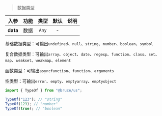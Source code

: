 > 数据类型

入参|功能|类型|默认|说明
:-:|:-:|:-:|:-:|-
**data**|数据|`Any`|-

基础数据类型：可输出`undefined`、`null`、`string`、`number`、`boolean`、`symbol`

复合数据类型：可输出`array`、`object`、`date`、`regexp`、`function`、`class`、`set`、`map`、`weakset`、`weakmap`、`element`

函数类型：可输出`asyncfunction`、`function`、`arguments`

空类型：可输出`error`、`empty`、`emptyarray`、`emptyobject`

```js
import { TypeOf } from "@bruce/us";

TypeOf("123"); // "string"
TypeOf(123); // "number"
TypeOf(true); // "boolean"
```